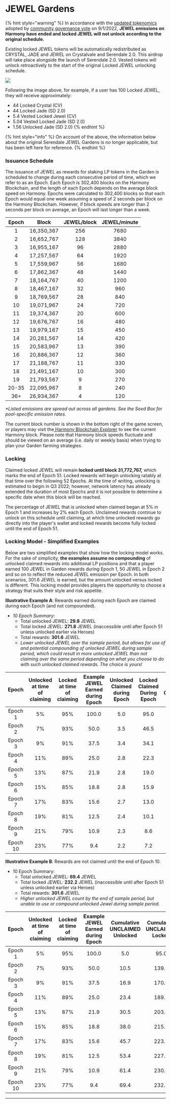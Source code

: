 # JEWEL Gardens

{% hint style="warning" %}
In accordance with the [updated tokenomics](https://medium.com/defi-kingdoms-official/serendale-2-0-e9db21d46178) adopted by [community governance vote](https://vote.defikingdoms.com/#/proposal/0x2a83ec79bf88a5d8170b831b4c941a934e47ca0c569a40bb8d240666978b73e6) on 9/1/2022, **JEWEL emissions on Harmony have ended and locked JEWEL will not unlock according to the original schedule.**

Existing locked JEWEL tokens will be automatically redistributed as CRYSTAL, JADE and JEWEL on Crystalvale and Serendale 2.0. This airdrop will take place alongside the launch of Serendale 2.0. Vested tokens will unlock retroactively to the start of the original Locked JEWEL unlocking schedule.

![](../../.gitbook/assets/locked\_jewel\_distribution.png)

Following the image above, for example, if a user has 100 Locked JEWEL, they will receive approximately:&#x20;

* 44 Locked Crystal (CV)&#x20;
* 44 Locked Jade (SD 2.0)&#x20;
* 5.4 Vested Locked Jewel (CV)&#x20;
* 5.04 Vested Locked Jade (SD 2.0)&#x20;
* 1.56 Unlocked Jade (SD 2.0)
{% endhint %}

{% hint style="info" %}
On account of the above, the information below about the original Serendale JEWEL Gardens is no longer applicable, but has been left here for reference.
{% endhint %}

### Issuance Schedule

The issuance of JEWEL as rewards for staking LP tokens in the Garden is scheduled to change during each consecutive period of time, which we refer to as an Epoch. Each Epoch is 302,400 blocks on the Harmony Blockchain, and the length of each Epoch depends on the average block speed on Harmony. Epochs were calculated to 302,400 blocks so that each Epoch would equal one week assuming a speed of 2 seconds per block on the Harmony Blockchain. However, if block speeds are longer than 2 seconds per block on average, an Epoch will last longer than a week.

| Epoch |    Block   | JEWEL/block | JEWEL/minute |
| :---: | :--------: | :---------: | :----------: |
|   1   | 16,350,367 |     256     |     7680     |
|   2   | 16,652,767 |     128     |     3840     |
|   3   | 16,955,167 |      96     |     2880     |
|   4   | 17,257,567 |      64     |     1920     |
|   5   | 17,559,967 |      56     |     1680     |
|   6   | 17,862,367 |      48     |     1440     |
|   7   | 18,164,767 |      40     |     1200     |
|   8   | 18,467,167 |      32     |      960     |
|   9   | 18,769,567 |      28     |      840     |
|   10  | 19,071,967 |      24     |      720     |
|   11  | 19,374,367 |      20     |      600     |
|   12  | 19,676,767 |      16     |      480     |
|   13  | 19,979,167 |      15     |      450     |
|   14  | 20,281,567 |      14     |      420     |
|   15  | 20,583,967 |      13     |      390     |
|   16  | 20,886,367 |      12     |      360     |
|   17  | 21,188,767 |      11     |      330     |
|   18  | 21,491,167 |      10     |      300     |
|   19  | 21,793,567 |      9      |      270     |
| 20-35 | 22,095,967 |      8      |      240     |
|  36+  | 26,934,367 |      4      |      120     |

_\*Listed emissions are spread out across all gardens. See the Seed Box for pool-specific emission rates._

The current block number is shown in the bottom right of the game screen, or players may visit the[ Harmony Blockchain Explorer](https://explorer.harmony.one/) to see the current Harmony block. Please note that Harmony block speeds fluctuate and should be viewed on an average (i.e. daily or weekly basis) when trying to plan your Garden farming strategies.

### Locking

Claimed locked JEWEL will remain **locked until block 31,772,767,** which marks the end of Epoch 51. Locked rewards will begin unlocking ratably at that time over the following 52 Epochs. At the time of writing, unlocking is estimated to begin in Q3 2022; however, network latency has already extended the duration of most Epochs and it is not possible to determine a specific date when this block will be reached.

The percentage of JEWEL that is unlocked when claimed began at 5% in Epoch 1 and increases by 2% each Epoch. Unclaimed rewards continue to unlock on this schedule until claiming, at which time unlocked rewards go directly into the player's wallet and locked rewards become fully locked until the end of Epoch 51.

### Locking Model - Simplified Examples

Below are two simplified examples that show how the locking model works. For the sake of simplicity, **the examples assume no compounding** of unlocked claimed rewards into additional LP positions and that a player earned 100 JEWEL in Garden rewards during Epoch 1, 50 JEWEL in Epoch 2 and so on to reflect the reduced JEWEL emission per Epoch. In both scenarios, 301.6 JEWEL is earned, but the amount unlocked versus locked is different. This locking model provides players the opportunity to choose a strategy that suits their style and risk appetite.

**Illustrative Example A**: Rewards earned during each Epoch are claimed during each Epoch (and not compounded).

* _10 Epoch Summary_:
  * Total unlocked JEWEL: **29.8** JEWEL
  * Total locked JEWEL: **271.8** JEWEL (inaccessible until after Epoch 51 unless unlocked earlier via Heroes)
  * Total rewards: **301.6** JEWEL
  * _Lower unlocked JEWEL over the sample period, but allows for use of and potential compounding of unlocked JEWEL during sample period, which could result in more unlocked JEWEL than not claiming over the same period depending on what you choose to do with such unlocked claimed rewards. The choice is yours!_

|   Epoch  | Unlocked at time of claiming | Locked at time of claiming | Example JEWEL Earned during Epoch | Unlocked Claimed during Epoch | Locked Claimed During Epoch | Unlocked Cumulative | Locked Cumulative |
| :------: | :--------------------------: | :------------------------: | :-------------------------------: | :---------------------------: | :-------------------------: | :-----------------: | :---------------: |
|  Epoch 1 |              5%              |             95%            |               100.0               |              5.0              |             95.0            |         5.0         |        95.0       |
|  Epoch 2 |              7%              |             93%            |                50.0               |              3.5              |             46.5            |         8.5         |       141.5       |
|  Epoch 3 |              9%              |             91%            |                37.5               |              3.4              |             34.1            |         11.9        |       175.6       |
|  Epoch 4 |              11%             |             89%            |                25.0               |              2.8              |             22.3            |         14.6        |       197.9       |
|  Epoch 5 |              13%             |             87%            |                21.9               |              2.8              |             19.0            |         17.5        |       216.9       |
|  Epoch 6 |              15%             |             85%            |                18.8               |              2.8              |             15.9            |         20.3        |       232.8       |
|  Epoch 7 |              17%             |             83%            |                15.6               |              2.7              |             13.0            |         22.9        |       245.8       |
|  Epoch 8 |              19%             |             81%            |                12.5               |              2.4              |             10.1            |         25.3        |       255.9       |
|  Epoch 9 |              21%             |             79%            |                10.9               |              2.3              |             8.6             |         27.6        |       264.6       |
| Epoch 10 |              23%             |             77%            |                9.4                |              2.2              |             7.2             |         29.8        |       271.8       |

**Illustrative Example B**: Rewards are not claimed until the end of Epoch 10.

* 10 Epoch Summary:
  * Total unlocked JEWEL: **69.4** JEWEL
  * Total locked JEWEL: **232.2** JEWEL (inaccessible until after Epoch 51 unless unlocked earlier via Heroes)
  * Total rewards: **301.6** JEWEL
  * _Higher unlocked JEWEL count by the end of sample period, but unable to use or compound unlocked Jewel during sample period._

|   Epoch  | Unlocked at time of claiming | Locked at time of claiming | Example JEWEL Earned during Epoch | Cumulative UNCLAIMED Unlocked | Cumulative UNCLAIMED Locked | Cumulative CLAIMED Unlocked | Cumulative CLAIMED Locked |
| :------: | :--------------------------: | :------------------------: | :-------------------------------: | :---------------------------: | :-------------------------: | :-------------------------: | :-----------------------: |
|  Epoch 1 |              5%              |             95%            |               100.0               |              5.0              |             95.0            |             0.0             |            0.0            |
|  Epoch 2 |              7%              |             93%            |                50.0               |              10.5             |            139.5            |             0.0             |            0.0            |
|  Epoch 3 |              9%              |             91%            |                37.5               |              16.9             |            170.6            |             0.0             |            0.0            |
|  Epoch 4 |              11%             |             89%            |                25.0               |              23.4             |            189.1            |             0.0             |            0.0            |
|  Epoch 5 |              13%             |             87%            |                21.9               |              30.5             |            203.9            |             0.0             |            0.0            |
|  Epoch 6 |              15%             |             85%            |                18.8               |              38.0             |            215.2            |             0.0             |            0.0            |
|  Epoch 7 |              17%             |             83%            |                15.6               |              45.7             |            223.1            |             0.0             |            0.0            |
|  Epoch 8 |              19%             |             81%            |                12.5               |              53.4             |            227.8            |             0.0             |            0.0            |
|  Epoch 9 |              21%             |             79%            |                10.9               |              61.4             |            230.8            |             0.0             |            0.0            |
| Epoch 10 |              23%             |             77%            |                9.4                |              69.4             |            232.2            |             69.4            |           232.2           |

****
